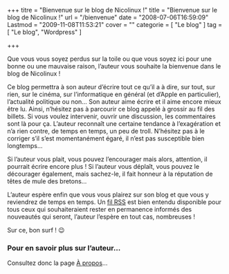 +++
titre = "Bienvenue sur le blog de Nicolinux !"
title = "Bienvenue sur le blog de Nicolinux !"
url = "/bienvenue"
date = "2008-07-06T16:59:09"
Lastmod = "2009-11-08T11:53:21"
cover = ""
categorie = [ "Le blog" ]
tag = [ "Le blog", "Wordpress" ]

+++

<p>Que vous vous soyez perdus sur la toile ou que vous soyez ici pour une bonne ou une mauvaise raison, l&rsquo;auteur vous souhaite la bienvenue dans le blog de Nicolinux !</p>
<p>Ce blog permettra à son auteur d&rsquo;écrire tout ce qu&rsquo;il a à dire, sur tout, sur rien, sur le cinéma, sur l&rsquo;informatique en général (et d&rsquo;Apple en particulier), l&rsquo;actualité politique ou non&#8230; Son auteur aime écrire et il aime encore mieux être lu. Ainsi, n&rsquo;hésitez pas à parcourir ce blog appelé à grossir au fil des billets. Si vous voulez intervenir, ouvrir une discussion, les commentaires sont là pour ça. L&rsquo;auteur reconnaît une certaine tendance à l&rsquo;exagération et n&rsquo;a rien contre, de temps en temps, un peu de troll. N&rsquo;hésitez pas à le corriger s&rsquo;il s&rsquo;est momentanément égaré, il n&rsquo;est pas susceptible bien longtemps&#8230;</p>
<p>Si l&rsquo;auteur vous plait, vous pouvez l&rsquo;encourager mais alors, attention, il pourrait écrire encore plus ! Si l&rsquo;auteur vous déplaît, vous pouvez le décourager également, mais sachez-le, il fait honneur à la réputation de têtes de mule des bretons&#8230;</p>
<p>L&rsquo;auteur espère enfin que vous vous plairez sur son blog et que vous y reviendrez de temps en temps. Un <a title="Fil RSS du blog" href="http://voiretmanger.fr/feed/" target="_blank">fil RSS</a> est bien entendu disponible pour tous ceux qui souhaiteraient rester en permanence informés des nouveautés qui seront, l&rsquo;auteur l&rsquo;espère en tout cas, nombreuses !</p>
<p>Sur ce, bon surf ! 😉</p>
<h3>Pour en savoir plus sur l&rsquo;auteur&#8230;</h3>
<p>Consultez donc la page <a title="À propos" href="http://voiretmanger.fr/a-propos">À propos</a>&#8230;</p>

